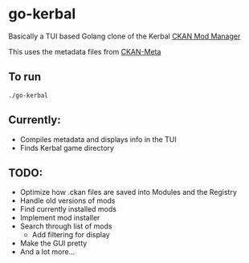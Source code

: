 # go-kerbal
 
Basically a TUI based Golang clone of the Kerbal [CKAN Mod Manager](https://github.com/KSP-CKAN/CKAN)

This uses the metadata files from [CKAN-Meta](https://github.com/KSP-CKAN/CKAN-meta)

## To run
```
./go-kerbal
```

## Currently:
 * Compiles metadata and displays info in the TUI
 * Finds Kerbal game directory


## TODO:
 * Optimize how .ckan files are saved into Modules and the Registry
 * Handle old versions of mods
 * Find currently installed mods
 * Implement mod installer
 * Search through list of mods
   * Add filtering for display
 * Make the GUI pretty
 * And a lot more...
